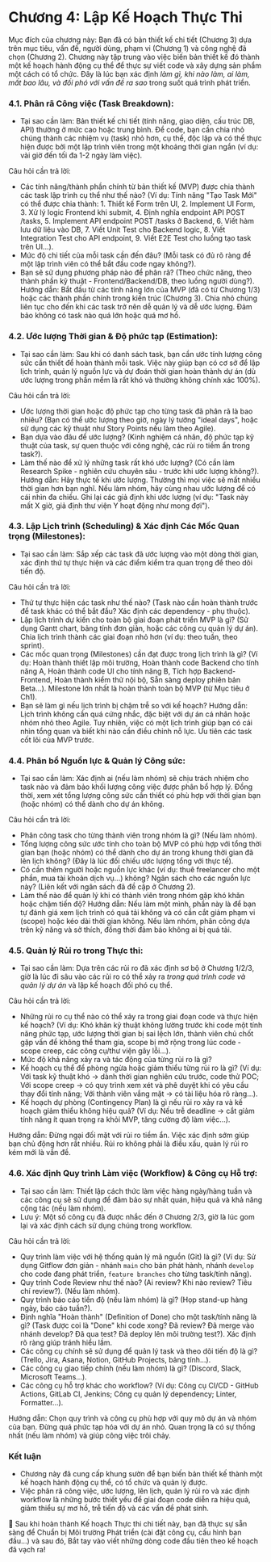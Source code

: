 # Chương 4: Lập Kế Hoạch Thực Thi

Mục đích của chương này: Bạn đã có bản thiết kế chi tiết (Chương 3) dựa trên mục tiêu, vấn đề, người dùng, phạm vi (Chương 1) và công nghệ đã chọn (Chương 2). Chương này tập trung vào việc biến bản thiết kế đó thành một kế hoạch hành động cụ thể để thực sự viết code và xây dựng sản phẩm một cách có tổ chức. Đây là lúc bạn xác định *làm gì, khi nào làm, ai làm, mất bao lâu, và đối phó với vấn đề ra sao* trong suốt quá trình phát triển.

### 4.1. Phân rã Công việc (Task Breakdown):

* Tại sao cần làm: Bản thiết kế chi tiết (tính năng, giao diện, cấu trúc DB, API) thường ở mức cao hoặc trung bình. Để code, bạn cần chia nhỏ chúng thành các nhiệm vụ (task) nhỏ hơn, cụ thể, độc lập và có thể thực hiện được bởi một lập trình viên trong một khoảng thời gian ngắn (ví dụ: vài giờ đến tối đa 1-2 ngày làm việc).

Câu hỏi cần trả lời:

* Các tính năng/thành phần chính từ bản thiết kế (MVP) được chia thành các task lập trình cụ thể như thế nào? (Ví dụ: Tính năng "Tạo Task Mới" có thể được chia thành: 1. Thiết kế Form trên UI, 2. Implement UI Form, 3. Xử lý logic Frontend khi submit, 4. Định nghĩa endpoint API POST /tasks, 5. Implement API endpoint POST /tasks ở Backend, 6. Viết hàm lưu dữ liệu vào DB, 7. Viết Unit Test cho Backend logic, 8. Viết Integration Test cho API endpoint, 9. Viết E2E Test cho luồng tạo task trên UI...).
* Mức độ chi tiết của mỗi task cần đến đâu? (Mỗi task có đủ rõ ràng để một lập trình viên có thể bắt đầu code ngay không?).
* Bạn sẽ sử dụng phương pháp nào để phân rã? (Theo chức năng, theo thành phần kỹ thuật - Frontend/Backend/DB, theo luồng người dùng?).
Hướng dẫn: Bắt đầu từ các tính năng lớn của MVP (đã có từ Chương 1/3) hoặc các thành phần chính trong kiến trúc (Chương 3). Chia nhỏ chúng liên tục cho đến khi các task trở nên dễ quản lý và dễ ước lượng. Đảm bảo không có task nào quá lớn hoặc quá mơ hồ.

### 4.2. Ước lượng Thời gian & Độ phức tạp (Estimation):

* Tại sao cần làm: Sau khi có danh sách task, bạn cần ước tính lượng công sức cần thiết để hoàn thành mỗi task. Việc này giúp bạn có cơ sở để lập lịch trình, quản lý nguồn lực và dự đoán thời gian hoàn thành dự án (dù ước lượng trong phần mềm là rất khó và thường không chính xác 100%).

Câu hỏi cần trả lời:

* Ước lượng thời gian hoặc độ phức tạp cho từng task đã phân rã là bao nhiêu? (Bạn có thể ước lượng theo giờ, ngày lý tưởng "ideal days", hoặc sử dụng các kỹ thuật như Story Points nếu làm theo Agile).
* Bạn dựa vào đâu để ước lượng? (Kinh nghiệm cá nhân, độ phức tạp kỹ thuật của task, sự quen thuộc với công nghệ, các rủi ro tiềm ẩn trong task?).
* Làm thế nào để xử lý những task rất khó ước lượng? (Có cần làm Research Spike - nghiên cứu chuyên sâu - trước khi ước lượng không?).
Hướng dẫn: Hãy thực tế khi ước lượng. Thường thì mọi việc sẽ mất nhiều thời gian hơn bạn nghĩ. Nếu làm nhóm, hãy cùng nhau ước lượng để có cái nhìn đa chiều. Ghi lại các giả định khi ước lượng (ví dụ: "Task này mất X giờ, giả định thư viện Y hoạt động như mong đợi").

### 4.3. Lập Lịch trình (Scheduling) & Xác định Các Mốc Quan trọng (Milestones):

* Tại sao cần làm: Sắp xếp các task đã ước lượng vào một dòng thời gian, xác định thứ tự thực hiện và các điểm kiểm tra quan trọng để theo dõi tiến độ.

Câu hỏi cần trả lời:

* Thứ tự thực hiện các task như thế nào? (Task nào cần hoàn thành trước để task khác có thể bắt đầu? Xác định các dependency - phụ thuộc).
* Lập lịch trình dự kiến cho toàn bộ giai đoạn phát triển MVP là gì? (Sử dụng Gantt chart, bảng tính đơn giản, hoặc các công cụ quản lý dự án). Chia lịch trình thành các giai đoạn nhỏ hơn (ví dụ: theo tuần, theo sprint).
* Các mốc quan trọng (Milestones) cần đạt được trong lịch trình là gì? (Ví dụ: Hoàn thành thiết lập môi trường, Hoàn thành code Backend cho tính năng A, Hoàn thành code UI cho tính năng B, Tích hợp Backend-Frontend, Hoàn thành kiểm thử nội bộ, Sẵn sàng deploy phiên bản Beta...). Milestone lớn nhất là hoàn thành toàn bộ MVP (từ Mục tiêu ở Ch1).
* Bạn sẽ làm gì nếu lịch trình bị chậm trễ so với kế hoạch?
Hướng dẫn: Lịch trình không cần quá cứng nhắc, đặc biệt với dự án cá nhân hoặc nhóm nhỏ theo Agile. Tuy nhiên, việc có một lịch trình giúp bạn có cái nhìn tổng quan và biết khi nào cần điều chỉnh nỗ lực. Ưu tiên các task cốt lõi của MVP trước.

### 4.4. Phân bổ Nguồn lực & Quản lý Công sức:

* Tại sao cần làm: Xác định ai (nếu làm nhóm) sẽ chịu trách nhiệm cho task nào và đảm bảo khối lượng công việc được phân bổ hợp lý. Đồng thời, xem xét tổng lượng công sức cần thiết có phù hợp với thời gian bạn (hoặc nhóm) có thể dành cho dự án không.

Câu hỏi cần trả lời:

* Phân công task cho từng thành viên trong nhóm là gì? (Nếu làm nhóm).
* Tổng lượng công sức ước tính cho toàn bộ MVP có phù hợp với tổng thời gian bạn (hoặc nhóm) có thể dành cho dự án trong khung thời gian đã lên lịch không? (Đây là lúc đối chiếu ước lượng tổng với thực tế).
* Có cần thêm người hoặc nguồn lực khác (ví dụ: thuê freelancer cho một phần, mua tài khoản dịch vụ...) không? Ngân sách cho các nguồn lực này? (Liên kết với ngân sách đã đề cập ở Chương 2).
* Làm thế nào để quản lý khi có thành viên trong nhóm gặp khó khăn hoặc chậm tiến độ?
Hướng dẫn: Nếu làm một mình, phần này là để bạn tự đánh giá xem lịch trình có quá tải không và có cần cắt giảm phạm vi (scope) hoặc kéo dài thời gian không. Nếu làm nhóm, phân công dựa trên kỹ năng và sở thích, đồng thời đảm bảo không ai bị quá tải.

### 4.5. Quản lý Rủi ro trong Thực thi:

* Tại sao cần làm: Dựa trên các rủi ro đã xác định sơ bộ ở Chương 1/2/3, giờ là lúc đi sâu vào các rủi ro có thể xảy ra *trong quá trình code và quản lý dự án* và lập kế hoạch đối phó cụ thể.

Câu hỏi cần trả lời:

* Những rủi ro cụ thể nào có thể xảy ra trong giai đoạn code và thực hiện kế hoạch? (Ví dụ: Khó khăn kỹ thuật không lường trước khi code một tính năng phức tạp, ước lượng thời gian bị sai lệch lớn, thành viên chủ chốt gặp vấn đề không thể tham gia, scope bị mở rộng trong lúc code - scope creep, các công cụ/thư viện gây lỗi...).
* Mức độ khả năng xảy ra và tác động của từng rủi ro là gì?
* Kế hoạch cụ thể để phòng ngừa hoặc giảm thiểu từng rủi ro là gì? (Ví dụ: Với task kỹ thuật khó -> dành thời gian nghiên cứu trước, code thử POC; Với scope creep -> có quy trình xem xét và phê duyệt khi có yêu cầu thay đổi tính năng; Với thành viên vắng mặt -> có tài liệu hóa rõ ràng...).
* Kế hoạch dự phòng (Contingency Plan) là gì nếu rủi ro xảy ra và kế hoạch giảm thiểu không hiệu quả? (Ví dụ: Nếu trễ deadline -> cắt giảm tính năng ít quan trọng ra khỏi MVP, tăng cường độ làm việc...).

Hướng dẫn: Đừng ngại đối mặt với rủi ro tiềm ẩn. Việc xác định sớm giúp bạn chủ động hơn rất nhiều. Rủi ro không phải là điều xấu, quản lý rủi ro kém mới là vấn đề.

### 4.6. Xác định Quy trình Làm việc (Workflow) & Công cụ Hỗ trợ:

* Tại sao cần làm: Thiết lập cách thức làm việc hàng ngày/hàng tuần và các công cụ sẽ sử dụng để đảm bảo sự nhất quán, hiệu quả và khả năng cộng tác (nếu làm nhóm).
* Lưu ý: Một số công cụ đã được nhắc đến ở Chương 2/3, giờ là lúc gom lại và xác định cách sử dụng chúng trong workflow.


Câu hỏi cần trả lời:

* Quy trình làm việc với hệ thống quản lý mã nguồn (Git) là gì? (Ví dụ: Sử dụng Gitflow đơn giản - nhánh `main` cho bản phát hành, nhánh `develop` cho code đang phát triển, `feature branches` cho từng task/tính năng).
* Quy trình Code Review như thế nào? (Ai review? Khi nào review? Tiêu chí review?). (Nếu làm nhóm).
* Quy trình báo cáo tiến độ (nếu làm nhóm) là gì? (Họp stand-up hàng ngày, báo cáo tuần?).
* Định nghĩa "Hoàn thành" (Definition of Done) cho một task/tính năng là gì? (Task được coi là "Done" khi code xong? Đã review? Đã merge vào nhánh develop? Đã qua test? Đã deploy lên môi trường test?). Xác định rõ ràng giúp tránh hiểu lầm.
* Các công cụ chính sẽ sử dụng để quản lý task và theo dõi tiến độ là gì? (Trello, Jira, Asana, Notion, GitHub Projects, bảng tính...).
* Các công cụ giao tiếp chính (nếu làm nhóm) là gì? (Discord, Slack, Microsoft Teams...).
* Các công cụ hỗ trợ khác cho workflow? (Ví dụ: Công cụ CI/CD - GitHub Actions, GitLab CI, Jenkins; Công cụ quản lý dependency; Linter, Formatter...).

Hướng dẫn: Chọn quy trình và công cụ phù hợp với quy mô dự án và nhóm của bạn. Đừng quá phức tạp hóa với dự án nhỏ. Quan trọng là có sự thống nhất (nếu làm nhóm) và giúp công việc trôi chảy.

### Kết luận

* Chương này đã cung cấp khung sườn để bạn biến bản thiết kế thành một kế hoạch hành động cụ thể, có tổ chức và quản lý được.
* Việc phân rã công việc, ước lượng, lên lịch, quản lý rủi ro và xác định workflow là những bước thiết yếu để giai đoạn code diễn ra hiệu quả, giảm thiểu sự mơ hồ, trễ tiến độ và các vấn đề phát sinh.

📌 Sau khi hoàn thành Kế hoạch Thực thi chi tiết này, bạn đã thực sự sẵn sàng để Chuẩn bị Môi trường Phát triển (cài đặt công cụ, cấu hình ban đầu...) và sau đó, Bắt tay vào viết những dòng code đầu tiên theo kế hoạch đã vạch ra!